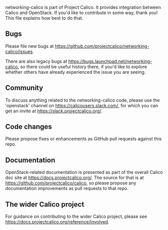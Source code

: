 networking-calico is part of Project Calico.  It provides integration
between Calico and OpenStack.  If you'd like to contribute in some
way, thank you!  This file explains how best to do that.

## Bugs

Please file new bugs at
https://github.com/projectcalico/networking-calico/issues.

There are also legacy bugs at
https://bugs.launchpad.net/networking-calico, so there could be useful
history there, if you'd like to explore whether others have already
experienced the issue you are seeing.

## Community

To discuss anything related to the networking-calico code, please use
the 'openstack' channel on https://calicousers.slack.com/, for which
you can get an invite at https://slack.projectcalico.org/.

## Code changes

Please propose fixes or enhancements as GitHub pull requests against
this repo.

## Documentation

OpenStack-related documentation is presented as part of the overall
Calico doc site at https://docs.projectcalico.org/.  The source for
that is at https://github.com/projectcalico/calico, so please propose
any documentation improvements as pull requests to that repo.

## The wider Calico project

For guidance on contributing to the wider Calico project, please see
https://docs.projectcalico.org/reference/involved.
